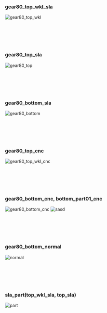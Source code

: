 ### gear80_top_wkl_sla<br/>
![gear80_top_wkl](https://github.com/cosmosalad/Gear80/assets/45204109/59be2755-b29f-4cda-9ee6-951181319bc5)

<br/><br/><br/><br/>


### gear80_top_sla<br/>
![gear80_top](https://github.com/cosmosalad/Gear80/assets/45204109/5c2c1ed2-4286-40b1-84b8-9cdbdec5ab82)

<br/><br/><br/><br/>


### gear80_bottom_sla<br/>
![gear80_bottom](https://github.com/cosmosalad/Gear80/assets/45204109/0af8f096-a770-48ad-a6cd-8890b8047f2c)

<br/><br/><br/><br/>


### gear80_top_cnc<br/>
![gear80_top_wkl_cnc](https://github.com/cosmosalad/Gear80/assets/45204109/cf749258-fe1d-420b-a35e-f2be7e5c2c50)

<br/><br/><br/><br/>


### gear80_bottom_cnc, bottom_part01_cnc<br/>
![gear80_bottom_cnc](https://github.com/cosmosalad/Gear80/assets/45204109/a1923376-b087-4dd4-9d86-1fc0e65d9e92)
![sasd](https://github.com/cosmosalad/Gear80/assets/45204109/460d6543-6eca-4049-b307-41ccb176e705)

<br/><br/><br/><br/>


### gear80_bottom_normal<br/>
![normal](https://github.com/cosmosalad/Gear80/assets/45204109/d926b3b1-cef5-4017-9bd8-024861e195e3)

<br/><br/><br/><br/>


### sla_part(top_wkl_sla, top_sla)<br/>
![part](https://github.com/cosmosalad/Gear80/assets/45204109/1e62e0c7-8a20-44f2-94f9-026dafcdcf8b)

